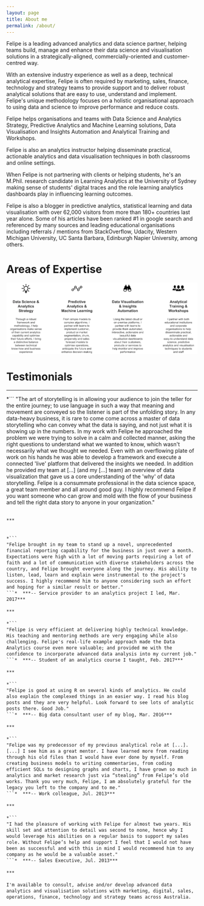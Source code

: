 ```yaml
---
layout: page
title: About me
permalink: /about/
---
```


Felipe is a leading advanced analytics and data science partner, helping teams build, manage and enhance their data science and visualisation solutions in a strategically-aligned, commercially-oriented and customer-centred way.

With an extensive industry experience as well as a deep, technical analytical expertise, Felipe is often required by marketing, sales, finance, technology and strategy teams to provide support and to deliver robust analytical solutions that are easy to use, understand and implement. Felipe's unique methodology focuses on a holistic organisational approach to using data and science to improve performance and reduce costs. 

Felipe helps organisations and teams with Data Science and Analytics Strategy, Predictive Analytics and Machine Learning solutions, Data Visualisation and Insights Automation and Analytical Training and Workshops.

Felipe is also an analytics instructor helping disseminate practical, actionable analytics and data visualisation techniques in both classrooms and online settings.

When Felipe is not partnering with clients or helping students, he's an M.Phil. research candidate in Learning Analytics at the University of Sydney making sense of students' digital traces and the role learning analytics dashboards play in influencing learning outcomes.

Felipe is also a blogger in predictive analytics, statistical learning and data visualisation with over 62,000 visitors from more than 180+ countries last year alone. Some of his articles have been ranked #1 in google search and referenced by many sources and leading educational organisations including referrals / mentions from StackOverflow, Udacity, Western Michigan University, UC Santa Barbara, Edinburgh Napier University, among others.


# Areas of Expertise

![](https://github.com/FelipeRego/feliperego.github.io/raw/master/images/specialties.png)<!-- -->


# Testimonials

***

*```
"The art of storytelling is in allowing your audience to join the teller for the entire journey; to use language in such a way that meaning and movement are conveyed so the listener is part of the unfolding story. In any data-heavy business, it is rare to come come across a master of data storytelling who can convey what the data is saying, and not just what it is showing up in the numbers.  In my work with Felipe he approached the problem we were trying to solve in a calm and collected manner, asking the right questions to understand what we wanted to know, which wasn't necessarily what we thought we needed. Even with an overflowing plate of work on his hands he was able to develop a framework and execute a connected 'live' platform that delivered the insights we needed. In addition he provided my team at [...]  (and my [...] team) an overview of data visualization that gave us a core understanding of the 'why' of data storytelling.  Felipe is a consummate professional in the data science space, a great team member and all around good guy. I highly recommend Felipe if you want someone who can grow and mold with the flow of your business and tell the right data story to anyone in your organization."
```*  ***-- Client, Jul. 2017***

***


*```
"Felipe brought in my team to stand up a novel, unprecedented financial reporting capability for the business in just over a month. Expectations were high with a lot of moving parts requiring a lot of faith and a lot of communication with diverse stakeholders across the country, and Felipe brought everyone along the journey. His ability to listen, lead, learn and explain were instrumental to the project's success. I highly recommend him to anyone considering such an effort and hoping for a similar result or better."
```*  ***-- Service provider to an analytics project I led, Mar. 2017***

***

*```
"Felipe is very efficient at delivering highly technical knowledge. His teaching and mentoring methods are very engaging while also challenging. Felipe's real-life example approach made the Data Analytics course even more valuable; and provided me with the confidence to incorporate advanced data analysis into my current job."
```*  ***-- Student of an analytics course I taught, Feb. 2017***

***

*```
"Felipe is good at using R on several kinds of analytics. He could also explain the complexed things in an easier way. I read his blog posts and they are very helpful. Look forward to see lots of analytic posts there. Good Job."
```*  ***-- Big data consultant user of my blog, Mar. 2016***

***

*```
"Felipe was my predecessor of my previous analytical role at [...]. [...] I see him as a great mentor. I have learned more from reading through his old files than I would have ever done by myself. From creating business models to writing commentaries, from coding efficient SQLs to designing graphs and charts, I have grown so much in analytics and market research just via “stealing” from Felipe’s old works. Thank you very much, Felipe, I am absolutely grateful for the legacy you left to the company and to me."
```*  ***-- Work colleague, Jul. 2013***

***

*```
"I had the pleasure of working with Felipe for almost two years. His skill set and attention to detail was second to none, hence why I would leverage his abilities on a regular basis to support my sales role. Without Felipe’s help and support I feel that I would not have been as successful and with this in mind I would recommend him to any company as he would be a valuable asset."
```*  ***-- Sales Executive, Jul. 2013***

***

I'm available to consult, advise and/or develop advanced data analytics and visualisation solutions with marketing, digital, sales, operations, finance, technology and strategy teams across Australia.
